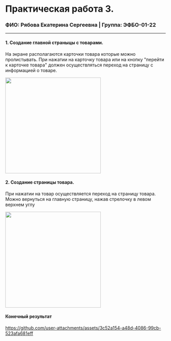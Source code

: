 Практическая работа 3.
=================================
### ФИО: Рябова Екатерина Сергеевна | Группа: ЭФБО-01-22

***
#### 1. Создание главной страныцы с товарами. 
На экране располагаются карточки товара которые можно пролистывать. При нажатии на карточку товара или на кнопку "перейти к карточке товара" должен осуществляться переход на страницу с информацией о товаре.

<img src="https://github.com/user-attachments/assets/990df9c4-9dd7-4acc-9663-1330f2370c09" width="300">

#### 2. Создание страницы товара. 
При нажатии на товар осуществляется переход на страницу товара. Можно вернуться на главную страницу, нажав стрелочку в левом верхнем углу

<img src="https://github.com/user-attachments/assets/72d02eb8-e954-410f-a0e4-b54171df541b" width="300">

#### Конечный результат
https://github.com/user-attachments/assets/3c52a154-a48d-4086-99cb-523afa681eff
